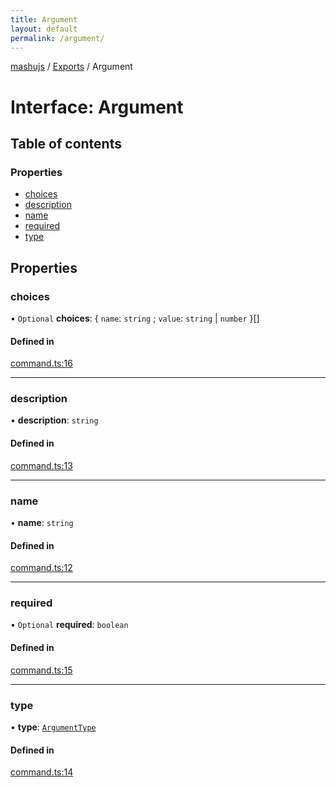 ```yaml
---
title: Argument
layout: default
permalink: /argument/
---
```

[mashujs](/) / [Exports](/modules/) / Argument

# Interface: Argument

## Table of contents

### Properties

- [choices](/Argument/#choices)
- [description](/Argument/#description)
- [name](/Argument/#name)
- [required](/Argument/#required)
- [type](/Argument/#type)

## Properties

### choices

• `Optional` **choices**: { `name`: `string` ; `value`: `string` \| `number`  }[]

#### Defined in

[command.ts:16](https://github.com/EpokTarren/mashu/blob/e9c6c72/src/command.ts#L16)

___

### description

• **description**: `string`

#### Defined in

[command.ts:13](https://github.com/EpokTarren/mashu/blob/e9c6c72/src/command.ts#L13)

___

### name

• **name**: `string`

#### Defined in

[command.ts:12](https://github.com/EpokTarren/mashu/blob/e9c6c72/src/command.ts#L12)

___

### required

• `Optional` **required**: `boolean`

#### Defined in

[command.ts:15](https://github.com/EpokTarren/mashu/blob/e9c6c72/src/command.ts#L15)

___

### type

• **type**: [`ArgumentType`](/modules/#argumenttype)

#### Defined in

[command.ts:14](https://github.com/EpokTarren/mashu/blob/e9c6c72/src/command.ts#L14)
